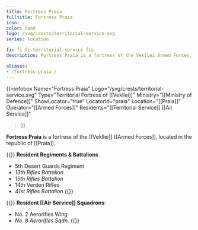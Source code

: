 ```yaml
---
title: Fortress Praia
fulltitle: Fortress Praia
icon: ⚔️
color: land
logo: /svg/crests/territorial-service.svg
series: location

fi: fi fi-territorial-service fis
description: Fortress Praia is a fortress of the Vekllei Armed Forces, located in the republic of Praia.

aliases:
- /fortress-praia /
---
```

{{<infobox
	 Name="Fortress Praia"
	 Logo="/svg/crests/territorial-service.svg"
	 Type="Territorial Fortress of [[Vekllei]]"
	 Ministry="[[Ministry of Defence]]"
	 ShowLocator="true"
	 LocatorId="praia"
	 Location="[[Praia]]"
     Operator="[[Armed Forces]]"
     Residents="[[Territorial Service]] [[Air Service]]"
 >}}

**Fortress Praia** is a fortress of the [[Vekllei]] [[Armed Forces]], located in the republic of [[Praia]].

{{<note table>}}
**Resident Regiments & Battalions**

* 5th Desert Guards Regiment
* *13th Rifles Battalion*
* *15th Rifles Battalion*
* 14th Verden Rifles
* *41st Rifles Battalion*
{{</note>}}

{{<note table>}}
**Resident [[Air Service]] Squadrons**:

* No. 2 Aerorifles Wing
* *No. 8 Aerorifles Sqdn.*
{{</note>}}
